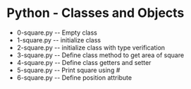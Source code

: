 # Python - Classes and Objects
- 0-square.py -- Empty class
- 1-square.py -- initialize class
- 2-square.py -- initialize class with type verification
- 3-square.py -- Define class method to get area of square
- 4-square.py -- Define class getters and setter
- 5-square.py -- Print square using #
- 6-square.py -- Define position attribute

